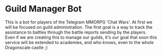 # Guild Manager Bot

This is a bot for players of the Telegram MMORPG 'Chat Wars'. At first we will be focused on guild administration. The first goal is a way to track the assistance to battles through the battle reports sending by the players.  
Even if we are creating this to manage our guilds, it's our goal that soon this service will be extended to academies, and who knows, even to the whole Dragonscale castle ;)